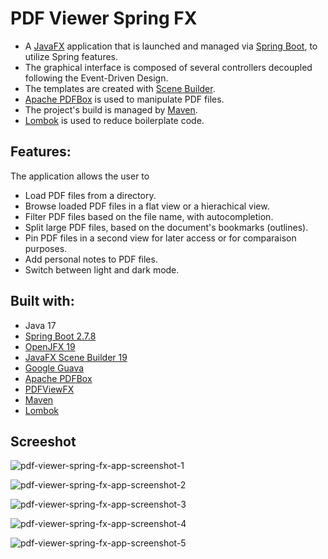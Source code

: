 # PDF Viewer Spring FX  

- A [JavaFX](https://openjfx.io) application that is launched and managed via [Spring Boot](https://spring.io/projects/spring-boot), to utilize Spring features.  
- The graphical interface is composed of several controllers decoupled following the Event-Driven Design.  
- The templates are created with [Scene Builder](https://gluonhq.com/products/scene-builder).  
- [Apache PDFBox](https://pdfbox.apache.org) is used to manipulate PDF files.  
- The project's build is managed by [Maven](https://maven.apache.org).  
- [Lombok](https://projectlombok.org) is used to reduce boilerplate code.  

## Features:
The application allows the user to
- Load PDF files from a directory.  
- Browse loaded PDF files in a flat view or a hierachical view.  
- Filter PDF files based on the file name, with autocompletion.  
- Split large PDF files, based on the document's bookmarks (outlines).  
- Pin PDF files in a second view for later access or for comparaison purposes.  
- Add personal notes to PDF files.
- Switch between light and dark mode.  


## Built with:
- Java 17
- [Spring Boot 2.7.8](https://spring.io/projects/spring-boot)
- [OpenJFX 19](https://openjfx.io)
- [JavaFX Scene Builder 19](https://gluonhq.com/products/scene-builder)
- [Google Guava](https://github.com/google/guava)
- [Apache PDFBox](https://pdfbox.apache.org)
- [PDFViewFX](https://github.com/dlsc-software-consulting-gmbh)
- [Maven](https://maven.apache.org)
- [Lombok](https://projectlombok.org)

## Screeshot

![pdf-viewer-spring-fx-app-screenshot-1](https://user-images.githubusercontent.com/76587083/220027684-b090360f-fe09-405a-be72-a0a389e27a04.png)  

![pdf-viewer-spring-fx-app-screenshot-2](https://user-images.githubusercontent.com/76587083/220027687-84f4f3e6-6189-42ea-96cc-53d942a2e9f2.png)  

![pdf-viewer-spring-fx-app-screenshot-3](https://user-images.githubusercontent.com/76587083/220027691-6343f108-9790-49a3-8d23-13abe070de1b.png)  

![pdf-viewer-spring-fx-app-screenshot-4](https://user-images.githubusercontent.com/76587083/220027694-abdb7539-dc25-4dfb-aa1e-3f0d372b1f06.png)  

![pdf-viewer-spring-fx-app-screenshot-5](https://user-images.githubusercontent.com/76587083/220028248-b5ffa309-293d-4bcd-9c8a-8c1e837be7bf.png)  


